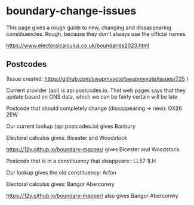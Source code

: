 # boundary-change-issues

This page gives a rough guide to new, changing and dissappearing constituencies. Rough, because they don't always use the official names. 

https://www.electoralcalculus.co.uk/boundaries2023.html

## Postcodes

(Issue created: https://github.com/swapmyvote/swapmyvote/issues/725 )

Current provider (api) is api.postcodes.io. That web pages says that they update based on ONS data, which we can be fairly certain will be late.

Postcode that should completely change (dissappearing -> new): OX26 2EW

Our current lookup (api.postcodes.io) gives Banbury

Electoral calculus gives: Bicester and Woodstock

https://12v.github.io/boundary-mapper/ gives Bicester and Woodstock

Postcode that is in a constituency that disappears:: LL57 1LH

Our lookup gives the old constituency: Arfon

Electoral calculus gives: Bangor Aberconwy

https://12v.github.io/boundary-mapper/ also gives Bangor Aberconwy